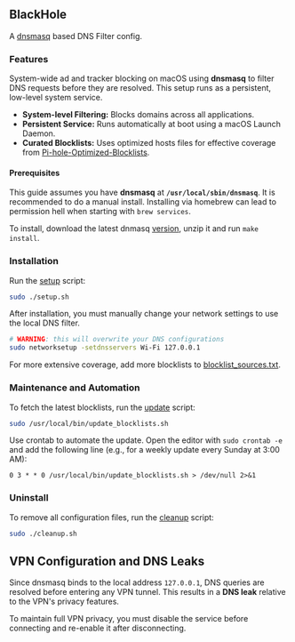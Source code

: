 ## BlackHole
A [dnsmasq](https://thekelleys.org.uk/dnsmasq/doc.html) based DNS Filter config.

### Features

System-wide ad and tracker blocking on macOS using **dnsmasq** to filter DNS requests before they are resolved. This setup runs as a persistent, low-level system service.

* **System-level Filtering:** Blocks domains across all applications.
* **Persistent Service:** Runs automatically at boot using a macOS Launch Daemon.
* **Curated Blocklists:** Uses optimized hosts files for effective coverage from [Pi-hole-Optimized-Blocklists](https://github.com/zachlagden/Pi-hole-Optimized-Blocklists/tree/main).

#### Prerequisites

This guide assumes you have **dnsmasq** at **`/usr/local/sbin/dnsmasq`**.
It is recommended to do a manual install. Installing via homebrew can lead to permission hell when starting with `brew services`.

To install, download the latest dnmasq [version](https://thekelleys.org.uk/dnsmasq/), unzip it and run `make install`.

### Installation

Run the [setup](setup.sh) script:

```bash
sudo ./setup.sh
```

After installation, you must manually change your network settings to use the local DNS filter.

```bash
# WARNING: this will overwrite your DNS configurations
sudo networksetup -setdnsservers Wi-Fi 127.0.0.1
```

For more extensive coverage, add more blocklists to [blocklist_sources.txt](blocklist_sources.txt).

### Maintenance and Automation

To fetch the latest blocklists, run the [update](update_blocklists.sh) script:

```bash
sudo /usr/local/bin/update_blocklists.sh
```

Use crontab to automate the update. Open the editor with `sudo crontab -e` and add the following line (e.g., for a weekly update every Sunday at 3:00 AM):

```Code snippet
0 3 * * 0 /usr/local/bin/update_blocklists.sh > /dev/null 2>&1
```

### Uninstall

To remove all configuration files, run the [cleanup](cleanup.sh) script:

```Bash
sudo ./cleanup.sh
```

## VPN Configuration and DNS Leaks
Since dnsmasq binds to the local address `127.0.0.1`, DNS queries are resolved before entering any VPN tunnel. This results in a **DNS leak** relative to the VPN's privacy features.

To maintain full VPN privacy, you must disable the service before connecting and re-enable it after disconnecting.
